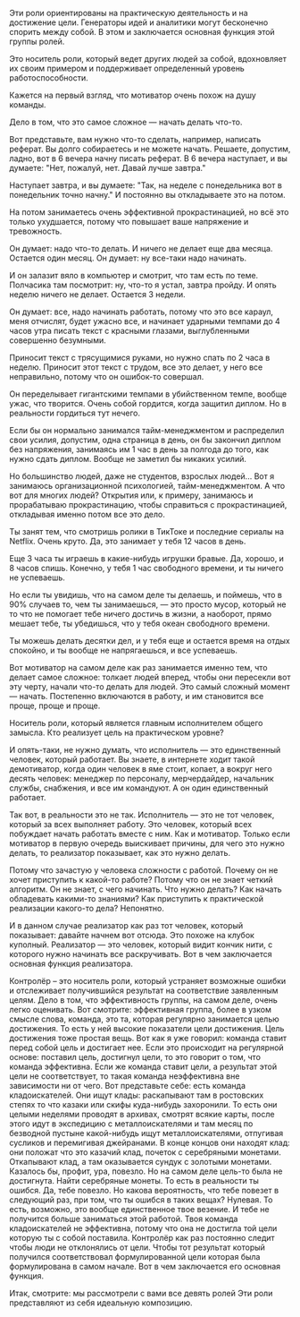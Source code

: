 Эти роли ориентированы на практическую деятельность и на достижение цели. Генераторы идей и аналитики могут бесконечно спорить между собой. В этом и заключается основная функция этой группы ролей.

Это носитель роли, который ведет других людей за собой, вдохновляет их своим примером и поддерживает определенный уровень работоспособности. 

Кажется на первый взгляд, что мотиватор очень похож на душу команды.

Дело в том, что это самое сложное — начать делать что-то. 

Вот представьте, вам нужно что-то сделать, например, написать реферат. Вы долго собираетесь и не можете начать. Решаете, допустим, ладно, вот в 6 вечера начну писать реферат. В 6 вечера наступает, и вы думаете: "Нет, пожалуй, нет. Давай лучше завтра." 

Наступает завтра, и вы думаете: "Так, на неделе с понедельника вот в понедельник точно начну." И постоянно вы откладываете это на потом. 

На потом занимаетесь очень эффективной прокрастинацией, но всё это только ухудшается, потому что повышает ваше напряжение и тревожность.

Он думает: надо что-то делать. И ничего не делает еще два месяца. Остается один месяц. Он думает: ну все-таки надо начинать. 

И он залазит вяло в компьютер и смотрит, что там есть по теме. Полчасика там посмотрит: ну, что-то я устал, завтра пройду. И опять неделю ничего не делает. Остается 3 недели. 

Он думает: все, надо начинать работать, потому что это все караул, меня отчислят, будет ужасно все, и начинает ударными темпами до 4 часов утра писать текст с красными глазами, выглубленными совершенно безумными. 

Приносит текст с трясущимися руками, но нужно спать по 2 часа в неделю. Приносит этот текст с трудом, все это делает, у него все неправильно, потому что он ошибок-то совершал. 

Он переделывает гигантскими темпами в убийственном темпе, вообще ужас, что творится. Очень собой гордится, когда защитил диплом. Но в реальности гордиться тут нечего. 

Если бы он нормально занимался тайм-менеджментом и распределил свои усилия, допустим, одна страница в день, он бы закончил диплом без напряжения, занимаясь им 1 час в день за полгода до того, как нужно сдать диплом. Вообще не заметил бы никаких усилий. 

Но большинство людей, даже не студентов, взрослых людей... Вот я занимаюсь организационной психологией, тайм-менеджментом. А что вот для многих людей? Открытия или, к примеру, занимаюсь и прорабатываю прокрастинацию, чтобы справиться с прокрастинацией, откладывая именно потом все это дело. 

Ты занят тем, что смотришь ролики в ТикТоке и последние сериалы на Netflix. Очень круто. Да, это занимает у тебя 12 часов в день. 

Еще 3 часа ты играешь в какие-нибудь игрушки бравые. Да, хорошо, и 8 часов спишь. Конечно, у тебя 1 час свободного времени, и ты ничего не успеваешь. 

Но если ты увидишь, что на самом деле ты делаешь, и поймешь, что в 90% случаев то, чем ты занимаешься, — это просто мусор, который не то что не помогает тебе ничего достичь в жизни, а наоборот, прямо мешает тебе, ты убедишься, что у тебя океан свободного времени. 

Ты можешь делать десятки дел, и у тебя еще и остается время на отдых спокойно, и ты вообще не напрягаешься, и все успеваешь. 

Вот мотиватор на самом деле как раз занимается именно тем, что делает самое сложное: толкает людей вперед, чтобы они пересекли вот эту черту, начали что-то делать для людей. Это самый сложный момент — начать. Постепенно включаются в работу, и им становится все проще, проще и проще. 

Носитель роли, который является главным исполнителем общего замысла. Кто реализует цель на практическом уровне? 

И опять-таки, не нужно думать, что исполнитель — это единственный человек, который работает. Вы знаете, в интернете ходит такой демотиватор, когда один человек в яме стоит, копает, а вокруг него десять человек: менеджер по персоналу, мерчердайдер, начальник службы, снабжения, и все им командуют. А он один единственный работает. 

Так вот, в реальности это не так. Исполнитель — это не тот человек, который за всех выполняет работу. Это человек, который всех побуждает начать работать вместе с ним. Как и мотиватор. Только если мотиватор в первую очередь выискивает причины, для чего это нужно делать, то реализатор показывает, как это нужно делать. 

Потому что зачастую у человека сложности с работой. Почему он не хочет приступить к какой-то работе? Потому что он не знает четкий алгоритм. Он не знает, с чего начинать. Что нужно делать? Как начать обладевать какими-то знаниями? Как приступить к практической реализации какого-то дела? Непонятно. 

И в данном случае реализатор как раз тот человек, который показывает: давайте начнем вот отсюда. Это похоже на клубок куполный. Реализатор — это человек, который видит кончик нити, с которого нужно начинать все раскручивать. Вот в чем заключается основная функция реализатора. 

Контролёр – это носитель роли, который устраняет возможные ошибки и отслеживает получившийся результат на соответствие заявленным целям. Дело в том, что эффективность группы, на самом деле, очень легко оценивать. Вот смотрите: эффективная группа, более в узком смысле слова, команда, это та, которая регулярно занимается целью достижения. То есть у ней высокие показатели цели достижения. Цель достижения тоже простая вещь. Вот как я уже говорил: команда ставит перед собой цель и достигает нее. Если это происходит на регулярной основе: поставил цель, достигнул цели, то это говорит о том, что команда эффективна. Если же команда ставит цели, а результат этой цели не соответствует, то такая команда неэффективна вне зависимости ни от чего. Вот представьте себе: есть команда кладоискателей. Они ищут клады: раскапывают там в ростовских степях то что казаки или скифы куда-нибудь захоронили. То есть они целыми неделями проводят в архивах, смотрят всякие карты, после этого идут в экспедицию с металлоискателями и там месяц по безводной пустыне какой-нибудь ищут металлоискателями, отпугивая сусликов и перемигивая джейранами. В конце концов они находят клад: они положат что это казачий клад, почеток с серебряными монетами. Откапывают клад, а там оказывается сундук с золотыми монетами. Казалось бы, профит, ура, повезло. Но на самом деле цель-то была не достигнута. Найти серебряные монеты. То есть в реальности ты ошибся. Да, тебе повезло. Но какова вероятность, что тебе повезет в следующий раз, при том, что ты ошибся в таких вещах? Нулевая. То есть, возможно, это вообще единственное твое везение. И тебе не получится больше заниматься этой работой. Твоя команда кладоискателей не эффективна, потому что она не достигла той цели которую ты с собой поставила. Контролёр как раз постоянно следит чтобы люди не отклонялись от цели. Чтобы тот результат который получился соответствовал формулированной цели которая была формулирована в самом начале. Вот в чем заключается его основная функция.

Итак, смотрите: мы рассмотрели с вами все девять ролей Эти роли представляют из себя идеальную композицию. 

